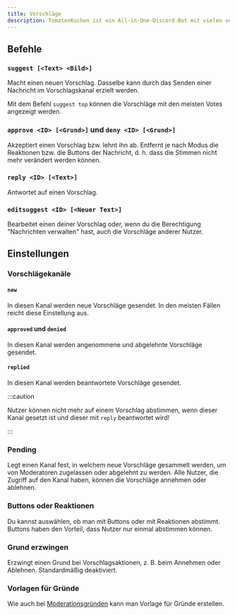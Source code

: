 ```yaml
---
title: Vorschläge
description: TomatenKuchen ist ein All-in-One-Discord-Bot mit vielen verschiedenen Funktionen. Gibt Hinweise zur Verwendung des Vorschlagssystems
---
```


## Befehle

### `suggest [<Text> <Bild>]`

Macht einen neuen Vorschlag. Dasselbe kann durch das Senden einer Nachricht im Vorschlagskanal erzielt werden.

Mit dem Befehl `suggest top` können die Vorschläge mit den meisten Votes angezeigt werden.

### `approve <ID> [<Grund>]` und `deny <ID> [<Grund>]`

Akzeptiert einen Vorschlag bzw. lehnt ihn ab. Entfernt je nach Modus die Reaktionen bzw. die Buttons der Nachricht, d. h. dass die Stimmen nicht mehr verändert werden können.

### `reply <ID> [<Text>]`

Antwortet auf einen Vorschlag.

### `editsuggest <ID> [<Neuer Text>]`

Bearbeitet einen deiner Vorschlag oder, wenn du die Berechtigung "Nachrichten verwalten" hast, auch die Vorschläge anderer Nutzer.

## Einstellungen

### Vorschlägekanäle

#### `new`

In diesen Kanal werden neue Vorschläge gesendet. In den meisten Fällen reicht diese Einstellung aus.

#### `approved` und `denied`

In diesen Kanal werden angenommene und abgelehnte Vorschläge gesendet.

#### `replied`

In diesen Kanal werden beantwortete Vorschläge gesendet.

:::caution

Nutzer können nicht mehr auf einem Vorschlag abstimmen, wenn dieser Kanal gesetzt ist und dieser mit `reply` beantwortet wird!

:::

### Pending

Legt einen Kanal fest, in welchem neue Vorschläge gesammelt werden, um von Moderatoren zugelassen oder abgelehnt zu werden. Alle Nutzer, die Zugriff auf den Kanal haben, können die Vorschläge annehmen oder ablehnen.

### Buttons oder Reaktionen

Du kannst auswählen, ob man mit Buttons oder mit Reaktionen abstimmt. Buttons haben den Vorteil, dass Nutzer nur einmal abstimmen können.

### Grund erzwingen

Erzwingt einen Grund bei Vorschlagsaktionen, z. B. beim Annehmen oder Ablehnen. Standardmäßig deaktiviert.

### Vorlagen für Gründe

Wie auch bei [Moderationsgründen](/category/moderation) kann man Vorlage für Gründe erstellen.
